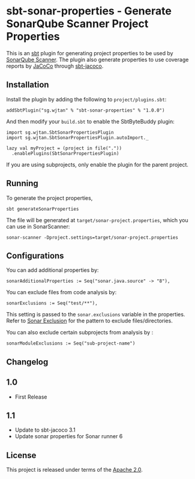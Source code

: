 # sbt-sonar-properties - Generate SonarQube Scanner Project Properties

This is an [sbt](http://scala-sbt.org/) plugin for generating project properties to be used by [SonarQube Scanner](https://docs.sonarqube.org/display/SCAN/Analyzing+with+SonarQube+Scanner).
The plugin also generate properties to use coverage reports by [JaCoCo](http://www.eclemma.org/jacoco/) through [sbt-jacoco](https://github.com/sbt/sbt-jacoco).

## Installation
Install the plugin by adding the following to `project/plugins.sbt`:

    addSbtPlugin("sg.wjtan" % "sbt-sonar-properties" % "1.0.0")

And then modify your `build.sbt` to enable the SbtByteBuddy plugin:

```
import sg.wjtan.SbtSonarPropertiesPlugin
import sg.wjtan.SbtSonarPropertiesPlugin.autoImport._

lazy val myProject = (project in file("."))
  .enablePlugins(SbtSonarPropertiesPlugin)
```

If you are using subprojects, only enable the plugin for the parent project.

## Running

To generate the project properties,
```
sbt generateSonarProperties
```
The file will be generated at `target/sonar-project.properties`, which you can use in SonarScanner:
```
sonar-scanner -Dproject.settings=target/sonar-project.properties
```

## Configurations

You can add additional properties by:
```
sonarAdditionalProperties := Seq("sonar.java.source" -> "8"),
```

You can exclude files from code analysis by:
```
sonarExclusions := Seq("test/**"),
```
This setting is passed to the `sonar.exclusions` variable in the properties.
Refer to [Sonar Exclusion](https://docs.sonarqube.org/display/SONAR/Narrowing+the+Focus) for the pattern to exclude files/directories.

You can also exclude certain subprojects from analysis by :
```
sonarModuleExclusions := Seq("sub-project-name")
```

## Changelog

1.0
------------------
- First Release

1.1
------------------
- Update to sbt-jacoco 3.1
- Update sonar properties for Sonar runner 6

## License
This project is released under terms of the [Apache 2.0](https://opensource.org/licenses/Apache-2.0).

